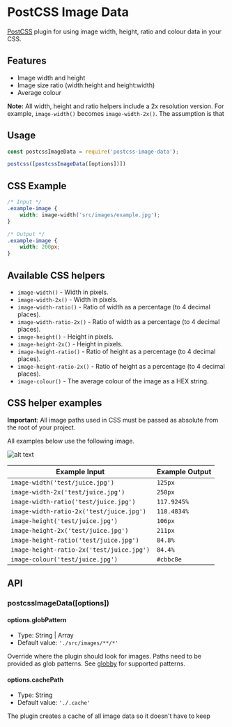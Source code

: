 # PostCSS Image Data

[PostCSS](https://github.com/postcss/postcss) plugin for using image width, height, ratio and colour data in your CSS.


## Features

* Image width and height
* Image size ratio (width:height and height:width)
* Average colour

**Note:** All width, height and ratio helpers include a 2x resolution version. For example, `image-width()` becomes `image-width-2x()`. The assumption is that


## Usage

```.js
const postcssImageData = require('postcss-image-data');

postcss([postcssImageData([options])])
```


## CSS Example

```.css
/* Input */
.example-image {
    width: image-width('src/images/example.jpg');
}

/* Output */
.example-image {
    width: 200px;
}
```


## Available CSS helpers

* `image-width()` - Width in pixels.
* `image-width-2x()` - Width in pixels.
* `image-width-ratio()` - Ratio of width as a percentage (to 4 decimal places).
* `image-width-ratio-2x()` - Ratio of width as a percentage (to 4 decimal places).
* `image-height()` - Height in pixels.
* `image-height-2x()` - Height in pixels.
* `image-height-ratio()` - Ratio of height as a percentage (to 4 decimal places).
* `image-height-ratio-2x()` - Ratio of height as a percentage (to 4 decimal places).
* `image-colour()` - The average colour of the image as a HEX string.


## CSS helper examples

**Important**: All image paths used in CSS must be passed as absolute from the root of your project.

All examples below use the following image.

![alt text](test/juice.jpg "Juice")

| Example Input | Example Output
| - | - |
| `image-width('test/juice.jpg')` | `125px` |
| `image-width-2x('test/juice.jpg')` | `250px` |
| `image-width-ratio('test/juice.jpg')` | `117.9245%` |
| `image-width-ratio-2x('test/juice.jpg')` | `118.4834%` |
| `image-height('test/juice.jpg')` | `106px` |
| `image-height-2x('test/juice.jpg')` | `211px` |
| `image-height-ratio('test/juice.jpg')` | `84.8%` |
| `image-height-ratio-2x('test/juice.jpg')` | `84.4%` |
| `image-colour('test/juice.jpg')` | `#cbbc8e` |


## API

### postcssImageData([options])

#### options.globPattern

* Type: String | Array
* Default value: `'./src/images/**/*'`

Override where the plugin should look for images. Paths need to be provided as glob patterns. See [globby](https://github.com/sindresorhus/globby) for supported patterns.

#### options.cachePath

* Type: String
* Default value: `'./.cache'`

The plugin creates a cache of all image data so it doesn't have to keep
